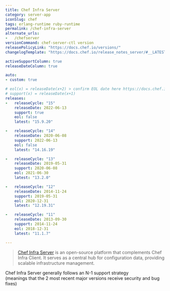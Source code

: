 ```yaml
---
title: Chef Infra Server
category: server-app
iconSlug: chef
tags: erlang-runtime ruby-runtime
permalink: /chef-infra-server
alternate_urls:
-   /chefserver
versionCommand: chef-server-ctl version
releasePolicyLink: "https://docs.chef.io/versions/"
changelogTemplate: "https://docs.chef.io/release_notes_server/#__LATEST__"

activeSupportColumn: true
releaseDateColumn: true

auto:
- custom: true

# eol(x) = releaseDate(x+2) > confirm EOL date here https://docs.chef.io/versions/
# support(x) = releaseDate(x+1)
releases:
-   releaseCycle: "15"
    releaseDate: 2022-06-13
    support: true
    eol: false
    latest: "15.9.20"

-   releaseCycle: "14"
    releaseDate: 2020-06-08
    support: 2022-06-13
    eol: false
    latest: "14.16.19"

-   releaseCycle: "13"
    releaseDate: 2019-05-31
    support: 2020-06-08
    eol: 2021-06-30
    latest: "13.2.0"

-   releaseCycle: "12"
    releaseDate: 2014-11-24
    support: 2019-05-31
    eol: 2020-12-31
    latest: "12.19.31"

-   releaseCycle: "11"
    releaseDate: 2013-09-30
    support: 2014-11-24
    eol: 2018-12-31
    latest: "11.1.7"

---
```


> [Chef Infra Server](https://docs.chef.io/server/) is an open-source platform that complements Chef Infra Client.
> It serves as a central hub for configuration data, providing scalable infrastructure management. 

Chef Infra Server generally follows an N-1 support strategy  
(meanings that the 2 most recent major versions receive security and bug fixes)
